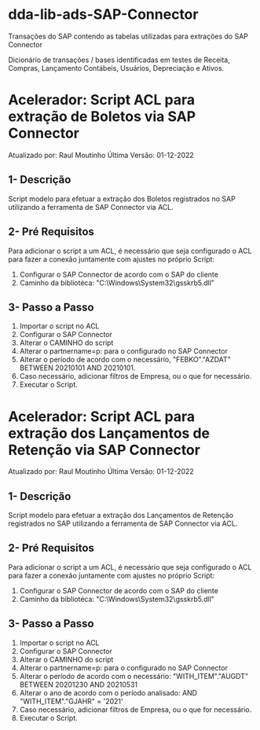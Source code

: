 # dda-lib-ads-SAP-Connector
Transações do SAP contendo as tabelas utilizadas para extrações do SAP Connector

Dicionário de transações / bases identificadas em testes de Receita, Compras, Lançamento Contábeis, Usuários, Depreciação e Ativos.

# Acelerador: Script ACL para extração de Boletos via SAP Connector


Atualizado por: Raul Moutinho
Última Versão: 01-12-2022

## 1-	Descrição
Script modelo para efetuar a extração dos Boletos registrados no SAP utilizando a ferramenta de SAP Connector via ACL.

## 2-	Pré Requisitos

Para adicionar o script a um ACL, é necessário que seja configurado o ACL para fazer a conexão juntamente com ajustes no próprio Script:

1)	Configurar o SAP Connector de acordo com o SAP do cliente
2)	Caminho da bibliotéca: "C:\Windows\System32\gsskrb5.dll"

## 3-	Passo a Passo

1)	Importar o script no ACL
2)	Configurar o SAP Connector
3)	Alterar o CAMINHO do script
4)	Alterar o partnername=p: para o configurado no SAP Connector
5)	Alterar o período de acordo com o necessário, "FEBKO"."AZDAT" BETWEEN 20210101 AND 20210101.
6)	Caso necessário, adicionar filtros de Empresa, ou o que for necessário.
7)  Executar o Script.


# Acelerador: Script ACL para extração dos Lançamentos de Retenção via SAP Connector


Atualizado por: Raul Moutinho
Última Versão: 01-12-2022

## 1-	Descrição
Script modelo para efetuar a extração dos Lançamentos de Retenção registrados no SAP utilizando a ferramenta de SAP Connector via ACL.

## 2-	Pré Requisitos

Para adicionar o script a um ACL, é necessário que seja configurado o ACL para fazer a conexão juntamente com ajustes no próprio Script:

1)	Configurar o SAP Connector de acordo com o SAP do cliente
2)	Caminho da bibliotéca: "C:\Windows\System32\gsskrb5.dll"

## 3-	Passo a Passo

1)	Importar o script no ACL
2)	Configurar o SAP Connector
3)	Alterar o CAMINHO do script
4)	Alterar o partnername=p: para o configurado no SAP Connector
5)	Alterar o período de acordo com o necessário: "WITH_ITEM"."AUGDT" BETWEEN 20201230 AND 20210531
6)	Alterar o ano de acordo com o período analisado: AND "WITH_ITEM"."GJAHR" = '2021'
7)	Caso necessário, adicionar filtros de Empresa, ou o que for necessário.
8)  Executar o Script.
